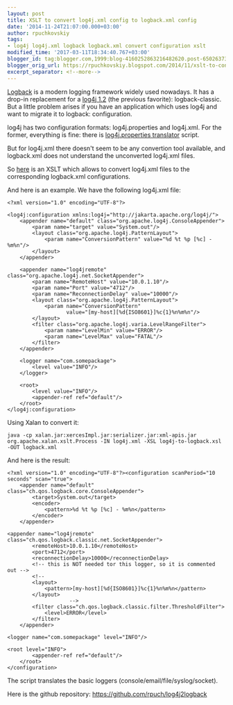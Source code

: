 ```yaml
---
layout: post
title: XSLT to convert log4j.xml config to logback.xml config
date: '2014-11-24T21:07:00.000+03:00'
author: rpuchkovskiy
tags:
- log4j log4j.xml logback logback.xml convert configuration xslt
modified_time: '2017-03-11T18:34:40.767+03:00'
blogger_id: tag:blogger.com,1999:blog-4160252863216482620.post-6502637392876481691
blogger_orig_url: https://rpuchkovskiy.blogspot.com/2014/11/xslt-to-convert-log4jxml-config-to.html
excerpt_separator: <!--more-->
---
```


[Logback](http://logback.qos.ch/) is a modern logging framework widely used nowadays. It has a drop-in replacement for
a <a href="http://logging.apache.org/log4j/1.2/" target="_blank">log4j 1.2</a> (the previous favorite):
logback-classic. But a little problem arises if you have an application which uses log4j and want to migrate it to
logback: configuration.

<!--more-->

log4j has two configuration formats: log4j.properties and log4j.xml. For the former, everything is fine: there is
<a href="http://logback.qos.ch/translator/" target="_blank">log4j.properties translator</a> script.

But for log4j.xml there doesn't seem to be any convertion tool available, and logback.xml does not understand
the unconverted log4j.xml files.

So <a href="https://github.com/rpuch/log4j2logback/blob/master/log4j-to-logback.xsl" target="_blank">here</a> is an
XSLT which allows to convert log4j.xml files to the corresponding logback.xml configurations.

And here is an example. We have the following log4j.xml file:

```
<?xml version="1.0" encoding="UTF-8"?>

<log4j:configuration xmlns:log4j="http://jakarta.apache.org/log4j/">
    <appender name="default" class="org.apache.log4j.ConsoleAppender">
        <param name="target" value="System.out"/>
        <layout class="org.apache.log4j.PatternLayout">
            <param name="ConversionPattern" value="%d %t %p [%c] - %m%n"/>
        </layout>
    </appender>

    <appender name="log4jremote" class="org.apache.log4j.net.SocketAppender">
        <param name="RemoteHost" value="10.0.1.10"/>
        <param name="Port" value="4712"/>
        <param name="ReconnectionDelay" value="10000"/>
        <layout class="org.apache.log4j.PatternLayout">
            <param name="ConversionPattern"
                   value="[my-host][%d{ISO8601}]%c{1}%n%m%n"/>
        </layout>
        <filter class="org.apache.log4j.varia.LevelRangeFilter">
            <param name="LevelMin" value="ERROR"/>
            <param name="LevelMax" value="FATAL"/>
        </filter>
    </appender>

    <logger name="com.somepackage">
        <level value="INFO"/>
    </logger>

    <root>
        <level value="INFO"/>
        <appender-ref ref="default"/>
    </root>
</log4j:configuration>
```

Using Xalan to convert it:

`java -cp xalan.jar:xercesImpl.jar:serializer.jar:xml-apis.jar org.apache.xalan.xslt.Process -IN log4j.xml -XSL log4j-to-logback.xsl -OUT logback.xml`

And here is the result:

```
<?xml version="1.0" encoding="UTF-8"?><configuration scanPeriod="10 seconds" scan="true">
    <appender name="default" class="ch.qos.logback.core.ConsoleAppender">
        <target>System.out</target>
        <encoder>
            <pattern>%d %t %p [%c] - %m%n</pattern>
        </encoder>
    </appender>

<appender name="log4jremote" class="ch.qos.logback.classic.net.SocketAppender">
        <remoteHost>10.0.1.10</remoteHost>
        <port>4712</port>
        <reconnectionDelay>10000</reconnectionDelay>
        <!-- this is NOT needed tor this logger, so it is commented out -->
        <!--
        <layout>
            <pattern>[my-host][%d{ISO8601}]%c{1}%n%m%n</pattern>
        </layout>
                    -->
        <filter class="ch.qos.logback.classic.filter.ThresholdFilter">
            <level>ERROR</level>
        </filter>
    </appender>

<logger name="com.somepackage" level="INFO"/>

<root level="INFO">
        <appender-ref ref="default"/>
    </root>
</configuration>
```

The script translates the basic loggers (console/email/file/syslog/socket).

Here is the github repository: https://github.com/rpuch/log4j2logback